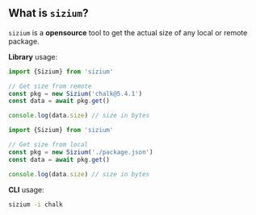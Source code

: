 ## What is `sizium`?

`sizium` is a **opensource** tool to get the actual size of any local or remote package.

**Library** usage:

```js
import {Sizium} from 'sizium'

// Get size from remote
const pkg = new Sizium('chalk@5.4.1')
const data = await pkg.get()

console.log(data.size) // size in bytes
```

```js
import {Sizium} from 'sizium'

// Get size from local
const pkg = new Sizium('./package.json')
const data = await pkg.get()

console.log(data.size) // size in bytes
```

**CLI** usage:

```bash
sizium -i chalk
```
